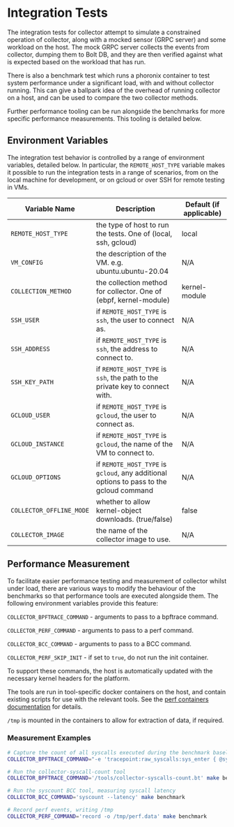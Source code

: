 # Integration Tests

The integration tests for collector attempt to simulate a constrained operation of collector, along
with a mocked sensor (GRPC server) and some workload on the host. The mock GRPC server collects the 
events from collector, dumping them to Bolt DB, and they are then verified against what is expected
based on the workload that has run.

There is also a benchmark test which runs a phoronix container to test system performance under
a significant load, with and without collector running. This can give a ballpark idea of the 
overhead of running collector on a host, and can be used to compare the two collector methods.

Further performance tooling can be run alongside the benchmarks for more specific performance measurements. 
This tooling is detailed below.

## Environment Variables

The integration test behavior is controlled by a range of environment variables, detailed below. In particular,
the `REMOTE_HOST_TYPE` variable makes it possible to run the integration tests in a range of scenarios, from on
the local machine for development, or on gcloud or over SSH for remote testing in VMs.

| Variable Name            | Description                                                                             | Default (if applicable) |
| ------------------------ | --------------------------------------------------------------------------------------- | ----------------------- |
| `REMOTE_HOST_TYPE`       | the type of host to run the tests. One of (local, ssh, gcloud)                          | local                   |
| `VM_CONFIG`              | the description of the VM. e.g. ubuntu.ubuntu-20.04                                     | N/A                     |
| `COLLECTION_METHOD`      | the collection method for collector. One of (ebpf, kernel-module)                       | kernel-module           |
| `SSH_USER`               | if `REMOTE_HOST_TYPE` is `ssh`, the user to connect as.                                 | N/A                     |
| `SSH_ADDRESS`            | if `REMOTE_HOST_TYPE` is `ssh`, the address to connect to.                              | N/A                     |
| `SSH_KEY_PATH`           | if `REMOTE_HOST_TYPE` is `ssh`, the path to the private key to connect with.            | N/A                     |
| `GCLOUD_USER`            | if `REMOTE_HOST_TYPE` is `gcloud`, the user to connect as.                              | N/A                     |
| `GCLOUD_INSTANCE`        | if `REMOTE_HOST_TYPE` is `gcloud`, the name of the VM to connect to.                    | N/A                     |
| `GCLOUD_OPTIONS`         | if `REMOTE_HOST_TYPE` is `gcloud`, any additional options to pass to the gcloud command | N/A                     |
| `COLLECTOR_OFFLINE_MODE` | whether to allow kernel-object downloads. (true/false)                                  | false                   |
| `COLLECTOR_IMAGE`        | the name of the collector image to use.                                                 | N/A                     |
## Performance Measurement

To facilitate easier performance testing and measurement of collector whilst under
load, there are various ways to modify the behaviour of the benchmarks so that performance
tools are executed alongside them. The following environment variables provide this feature:

`COLLECTOR_BPFTRACE_COMMAND` - arguments to pass to a bpftrace command.

`COLLECTOR_PERF_COMMAND` - arguments to pass to a perf command.

`COLLECTOR_BCC_COMMAND` - arguments to pass to a BCC command.

`COLLECTOR_PERF_SKIP_INIT` - if set to `true`, do not run the init container.

To support these commands, the host is automatically updated with the necessary kernel
headers for the platform.

The tools are run in tool-specific docker containers on the host, and contain existing
scripts for use with the relevant tools. See the [perf containers documentation](container/perf/README)
for details.

`/tmp` is mounted in the containers to allow for extraction of data, if required.

### Measurement Examples

```bash
# Capture the count of all syscalls executed during the benchmark baseline
COLLECTOR_BPFTRACE_COMMAND="-e 'tracepoint:raw_syscalls:sys_enter { @syscalls = count(); }'" make baseline

# Run the collector-syscall-count tool
COLLECTOR_BPFTRACE_COMMAND='/tools/collector-syscalls-count.bt' make benchmark

# Run the syscount BCC tool, measuring syscall latency
COLLECTOR_BCC_COMMAND='syscount --latency' make benchmark

# Record perf events, writing /tmp
COLLECTOR_PERF_COMMAND='record -o /tmp/perf.data' make benchmark
```
